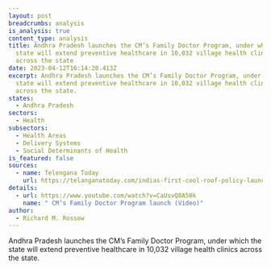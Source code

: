 ```yaml
---
layout: post
breadcrumbs: analysis
is_analysis: true
content_type: analysis
title: Andhra Pradesh launches the CM’s Family Doctor Program, under which the
  state will extend preventive healthcare in 10,032 village health clinics
  across the state
date: 2023-04-12T16:14:20.413Z
excerpt: Andhra Pradesh launches the CM’s Family Doctor Program, under which the
  state will extend preventive healthcare in 10,032 village health clinics
  across the state.
states:
  - Andhra Pradesh
sectors:
  - Health
subsectors:
  - Health Areas
  - Delivery Systems
  - Social Determinants of Health
is_featured: false
sources:
  - name: Telengana Today
    url: https://telanganatoday.com/indias-first-cool-roof-policy-launched-in-telangana
details:
  - url: https://www.youtube.com/watch?v=CaUsvQ8A50k
    name: " CM’s Family Doctor Program launch (Video)"
author:
  - Richard M. Rossow
---
```

Andhra Pradesh launches the CM’s Family Doctor Program, under which the state will extend preventive healthcare in 10,032 village health clinics across the state.